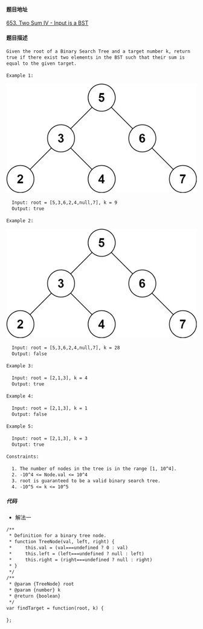 #### 题目地址
[653. Two Sum IV - Input is a BST](https://leetcode.com/problems/two-sum-iv-input-is-a-bst/)
#### 题目描述
```
Given the root of a Binary Search Tree and a target number k, return true if there exist two elements in the BST such that their sum is equal to the given target.

Example 1:
```
![1](../../assets/tree/2020-11-16/2.jpg)
```
  Input: root = [5,3,6,2,4,null,7], k = 9
  Output: true

Example 2:
```
![1](../../assets/tree/2020-11-16/2.jpg)
```
  Input: root = [5,3,6,2,4,null,7], k = 28
  Output: false

Example 3:

  Input: root = [2,1,3], k = 4
  Output: true

Example 4:

  Input: root = [2,1,3], k = 1
  Output: false

Example 5:

  Input: root = [2,1,3], k = 3
  Output: true

Constraints:

  1. The number of nodes in the tree is in the range [1, 10^4].
  2. -10^4 <= Node.val <= 10^4
  3. root is guaranteed to be a valid binary search tree.
  4. -10^5 <= k <= 10^5
```

##### 代码

- 解法一
```
/**
 * Definition for a binary tree node.
 * function TreeNode(val, left, right) {
 *     this.val = (val===undefined ? 0 : val)
 *     this.left = (left===undefined ? null : left)
 *     this.right = (right===undefined ? null : right)
 * }
 */
/**
 * @param {TreeNode} root
 * @param {number} k
 * @return {boolean}
 */
var findTarget = function(root, k) {
    
};
```
